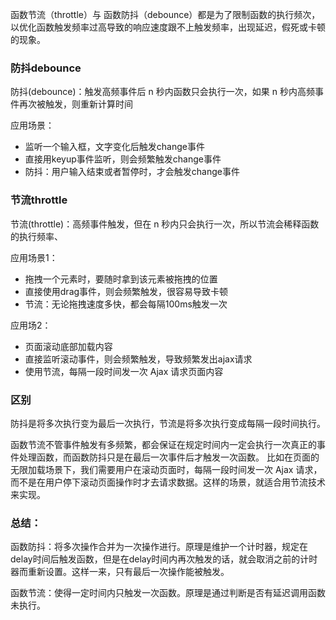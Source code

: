 函数节流（throttle）与 函数防抖（debounce）都是为了限制函数的执行频次，以优化函数触发频率过高导致的响应速度跟不上触发频率，出现延迟，假死或卡顿的现象。

### 防抖debounce

防抖(debounce)：触发高频事件后 n 秒内函数只会执行一次，如果 n 秒内高频事件再次被触发，则重新计算时间

应用场景：
- 监听一个输入框，文字变化后触发change事件
- 直接用keyup事件监听，则会频繁触发change事件
- 防抖：用户输入结束或者暂停时，才会触发change事件

### 节流throttle

节流(throttle)：高频事件触发，但在 n 秒内只会执行一次，所以节流会稀释函数的执行频率、

应用场景1：
- 拖拽一个元素时，要随时拿到该元素被拖拽的位置
- 直接使用drag事件，则会频繁触发，很容易导致卡顿
- 节流：无论拖拽速度多快，都会每隔100ms触发一次

应用场2：
- 页面滚动底部加载内容
- 直接监听滚动事件，则会频繁触发，导致频繁发出ajax请求
- 使用节流，每隔一段时间发一次 Ajax 请求页面内容

### 区别

防抖是将多次执行变为最后一次执行，节流是将多次执行变成每隔一段时间执行。

函数节流不管事件触发有多频繁，都会保证在规定时间内一定会执行一次真正的事件处理函数，而函数防抖只是在最后一次事件后才触发一次函数。 比如在页面的无限加载场景下，我们需要用户在滚动页面时，每隔一段时间发一次 Ajax 请求，而不是在用户停下滚动页面操作时才去请求数据。这样的场景，就适合用节流技术来实现。

### 总结：
函数防抖：将多次操作合并为一次操作进行。原理是维护一个计时器，规定在delay时间后触发函数，但是在delay时间内再次触发的话，就会取消之前的计时器而重新设置。这样一来，只有最后一次操作能被触发。

函数节流：使得一定时间内只触发一次函数。原理是通过判断是否有延迟调用函数未执行。
